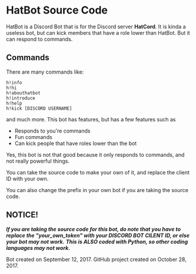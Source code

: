 # HatBot Source Code

HatBot is a Discord Bot that is for the Discord server **HatCord**. It is kinda a useless bot, but can kick members that have a role lower than HatBot. But it can respond to commands.

## Commands
There are many commands like:
```
h!info
h!hi
h!abouthatbot
h!introduce
h!help
h!kick [DISCORD USERNAME]
```
and much more. This bot has features, but has a few features such as
- Responds to you're commands
- Fun commands
- Can kick people that have roles lower than the bot

Yes, this bot is not that good because it only responds to commands, and not really powerful things.

You can take the source code to make your own of it, and replace the client ID with your own.

You can also change the prefix in your own bot if you are taking the source code.

## NOTICE!

**_If you are taking the source code for this bot, do note that you have to replace the "your_own_token" with your DISCORD BOT CILENT ID, or else your bot may not work._** **_This is ALSO coded with Python, so other coding languages may not work._**

Bot created on September 12, 2017. GitHub project created on October 28, 2017.
